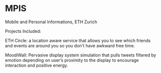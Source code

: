 # MPIS

Mobile and Personal Informations, ETH Zurich

Projects Included:

ETH Circle: a location aware service that allows you to see which friends and events are around you so you don't have awkward free time.

MoodiWall: Pervasive display system simulation that pulls tweets filtered by emotion depending on user’s proximity to the display to encourage interaction and positive energy. 
